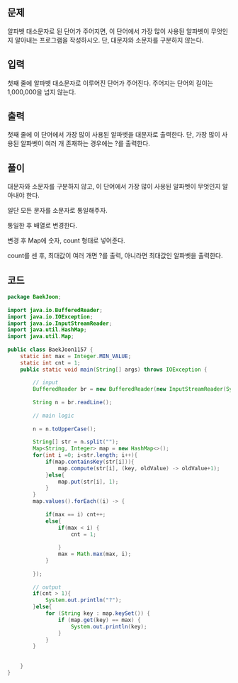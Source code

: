 ## 문제

알파벳 대소문자로 된 단어가 주어지면, 이 단어에서 가장 많이 사용된 알파벳이 무엇인지 알아내는 프로그램을 작성하시오. 단, 대문자와 소문자를 구분하지 않는다.

## 입력

첫째 줄에 알파벳 대소문자로 이루어진 단어가 주어진다. 주어지는 단어의 길이는 1,000,000을 넘지 않는다.

## 출력

첫째 줄에 이 단어에서 가장 많이 사용된 알파벳을 대문자로 출력한다. 단, 가장 많이 사용된 알파벳이 여러 개 존재하는 경우에는 ?를 출력한다.

## 풀이

대문자와 소문자를 구분하지 않고, 이 단어에서 가장 많이 사용된 알파벳이 무엇인지 알아내야 한다.

일단 모든 문자를 소문자로 통일해주자.

통일한 후 배열로 변경한다.

변경 후 Map에 숫자, count 형태로 넣어준다.

count를 센 후, 최대값이 여러 개면 ?를 출력, 아니라면 최대값인 알파벳을 출력한다.

## 코드


```java
package BaekJoon;  
  
import java.io.BufferedReader;  
import java.io.IOException;  
import java.io.InputStreamReader;  
import java.util.HashMap;  
import java.util.Map;  
  
public class BaekJoon1157 {  
    static int max = Integer.MIN_VALUE;  
    static int cnt = 1;  
    public static void main(String[] args) throws IOException {  
  
        // input  
        BufferedReader br = new BufferedReader(new InputStreamReader(System.in));  
  
        String n = br.readLine();  
  
        // main logic  
  
        n = n.toUpperCase();  
  
        String[] str = n.split("");  
        Map<String, Integer> map = new HashMap<>();  
        for(int i =0; i<str.length; i++){  
            if(map.containsKey(str[i])){  
                map.compute(str[i], (key, oldValue) -> oldValue+1);  
            }else{  
                map.put(str[i], 1);  
            }  
        }  
        map.values().forEach((i) -> {  
  
            if(max == i) cnt++;  
            else{  
                if(max < i) {  
                    cnt = 1;  
  
                }  
                max = Math.max(max, i);  
            }  
  
        });  
  
        // output  
        if(cnt > 1){  
            System.out.println("?");  
        }else{  
            for (String key : map.keySet()) {  
                if (map.get(key) == max) {  
                    System.out.println(key);  
                }  
            }  
        }  
  
  
    }  
}
```